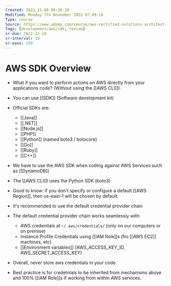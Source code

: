 ```yaml
---
Created: 2022-11-08 08:36:20
Modified: Monday 7th November 2022 07:09:16
Type: course
Source: https://www.udemy.com/course/aws-certified-solutions-architect-associate-saa-c01/?xref=E0Aed11STH4LPUQvCz0GJFABTmM=
Tags: [development/aws/sdk, review]
sr-due: 2022-12-10
sr-interval: 19
sr-ease: 250
---
```


# AWS SDK Overview

- What if you want to perform actions on AWS directly from your applications code? (Without using the [[AWS CLI]]).
- You can use [[SDK]] (Software development kit)
- Official SDKs are:
    - [[Java]]
    - [[.NET]]
    - [[Node.js]]
    - [[PHP]]
    - [[Python]] (named boto3 / botocore)
    - [[Go]]
    - [[Ruby]]
    - [[C++]]
- We have to use the AWS SDK when coding against AWS Services such as [[DynamoDB]]
- The [[AWS CLI]]I uses the Python SDK (boto3)
- Good to know: if you don't specify or configure a default [[AWS Region]], then us-east-1 will be chosen by default.

- It's recommended to use the default credential provider chain
- The default credential provider chain works seamlessly with:
    - AWS credentials at `~/.aws/credentials/` (only on our computers or on premise)
    - Instance Profile Credentials using [[IAM Role]]s (fro [[AWS EC2]] machines, etc)
    - [[Environment variables]] (AWS_ACCESS_KEY_ID, AWS_SECRET_ACCESS_KEY)
- Overall, never store aws credentials in your code.
- Best practice is for credetnials to be inherited from mechanisms above and 100% [[IAM Role]]s if working from within AWS services.